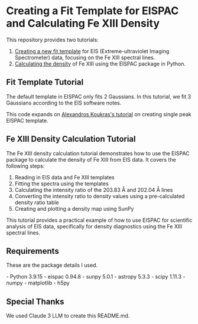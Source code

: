 # Creating a Fit Template for EISPAC and Calculating Fe XIII Density

This repository provides two tutorials:

1. [Creating a new fit template](https://github.com/andyto1234/EISPAC-Tutorial___Fe-XIII-Density/blob/main/Tutorial__Making_an_EIS_fit_template.ipynb) for EIS (Extreme-ultraviolet Imaging Spectrometer) data, focusing on the Fe XIII spectral lines.
2. [Calculating the density](https://github.com/andyto1234/EISPAC-Tutorial___Fe-XIII-Density/blob/main/Tutorial__Calculate_FeXIII_Density.ipynb) of Fe XIII using the EISPAC package in Python.

## Fit Template Tutorial

The default template in EISPAC only fits 2 Gaussians. In this tutorial, we fit 3 Gaussians according to the EIS software notes.

This code expands on [Alexandros Koukras's tutorial](https://github.com/AlexandrosKoukras/EIS_data_analysis/blob/main/Making_an_EIS_fit_template.ipynb) on creating single peak EISPAC template.

## Fe XIII Density Calculation Tutorial

The Fe XIII density calculation tutorial demonstrates how to use the EISPAC package to calculate the density of Fe XIII from EIS data. It covers the following steps:

1. Reading in EIS data and Fe XIII templates
2. Fitting the spectra using the templates
3. Calculating the intensity ratio of the 203.83 Å and 202.04 Å lines
4. Converting the intensity ratio to density values using a pre-calculated density ratio table
5. Creating and plotting a density map using SunPy

This tutorial provides a practical example of how to use EISPAC for scientific analysis of EIS data, specifically for density diagnostics using the Fe XIII spectral lines.

## Requirements

These are the package details I used.

\- Python 3.9.15
\- eispac 0.94.8
\- sunpy 5.0.1
\- astropy 5.3.3
\- scipy 1.11.3
\- numpy
\- matplotlib
\- h5py

## Special Thanks

We used Claude 3 LLM to create this README.md.

